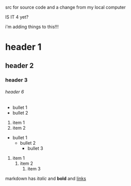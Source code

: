src for source code and a change from my local computer

IS IT 4 yet?

i'm adding things to this!!!

# header 1

## header 2

### header 3

###### header 6

- bullet 1
- bullet 2

1. item 1
1. item 2

- bullet 1
    - bullet 2
        - bullet 3

1. item 1
    1. item 2
         1. item 3

markdown has *italic* and **bold** and [links](https://help.github.com/articles/markdown-basics/)
